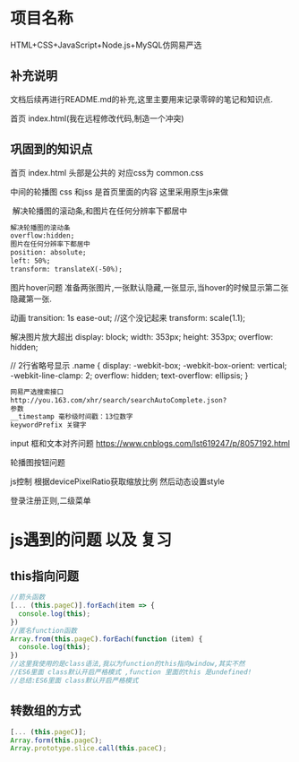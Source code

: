 # 项目名称
  HTML+CSS+JavaScript+Node.js+MySQL仿网易严选

## 补充说明
  文档后续再进行README.md的补充,这里主要用来记录零碎的笔记和知识点.

首页 index.html(我在远程修改代码,制造一个冲突)

## 巩固到的知识点
首页 index.html
​头部是公共的 对应css为 common.css

​中间的轮播图 css 和jss 是首页里面的内容 这里采用原生js来做

​	解决轮播图的滚动条,和图片在任何分辨率下都居中

```html
解决轮播图的滚动条
overflow:hidden;
图片在任何分辨率下都居中
position: absolute;
left: 50%;
transform: translateX(-50%);
```

图片hover问题
准备两张图片,一张默认隐藏,一张显示,当hover的时候显示第二张隐藏第一张.

动画
transition: 1s ease-out; //这个没记起来
transform:  scale(1.1); 

解决图片放大超出
display: block;
width: 353px;
height: 353px;
overflow: hidden;

// 2行省略号显示
.name {
  display: -webkit-box;
  -webkit-box-orient: vertical;
  -webkit-line-clamp: 2;
  overflow: hidden;
  text-overflow: ellipsis;
}

```txt
网易严选搜索接口
http://you.163.com/xhr/search/searchAutoComplete.json?
参数
__timestamp 毫秒级时间戳：13位数字
keywordPrefix 关键字
```

input 框和文本对齐问题
https://www.cnblogs.com/lst619247/p/8057192.html

​轮播图按钮问题

​js控制 根据devicePixelRatio获取缩放比例 然后动态设置style


登录注册正则,二级菜单

# js遇到的问题 以及 复习
## this指向问题
```javascript
//箭头函数
[... (this.pageC)].forEach(item => {
  console.log(this);
})
//匿名function函数
Array.from(this.pageC).forEach(function (item) {
  console.log(this);
})
//这里我使用的是class语法,我以为function的this指向window,其实不然
//ES6里面 class默认开启严格模式 ,function 里面的this 是undefined!
//总结:ES6里面 class默认开启严格模式
````
## 转数组的方式
```javascript
[... (this.pageC)];
Array.form(this.pageC);
Array.prototype.slice.call(this.paceC);
```

